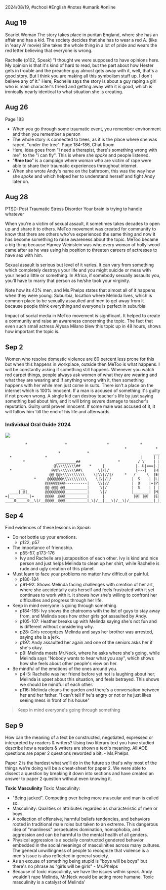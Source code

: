 2024/08/19, #school #English #notes #umarik #online 
## Aug 19
Scarlet Woman
	The story takes place in puritan England, where she has an affair and has a kid. The society decides that she has to wear a red A. (like in 'easy A' movie) She takes the whole thing in a lot of pride and wears the red letter believing that everyone is wrong.

Rachelle (p102, Speak)
	"I thought we were supposed to have opinions here. My opinion is that it's kind of hard to read, but the part about how Hester gets in trouble and the preacher guy almost gets away with it, well, that's a good story. But I think you are making all this symbolism stuff up. I don't believe any of it."
Here, Rachelle says the story is about a guy raping a girl who is main character's friend and getting away with it is good, which is ironically nearly identical to what situation she is creating.
## Aug 26
Page 183
- When you go through some traumatic event, you remember environment and then you remember a person
- The whole story is connected to trees, as it is the place where she was raped, "under the tree".
Page 184-186, Chat Room
- Here, idea goes from "i need a therapist, there's something wrong with me", to the "i can fly". This is where she *spoke* and people listened.
- "**#me too**" is a campaign where woman who are victim of rape were able to share their traumatic experiences throughout internet. 
- When she wrote Andy's name on the bathroom, this was the way how she *spoke* and which helped her to understand herself and fight Andy later on. 
## Aug 28
PTSD: Post Traumatic Stress Disorder
Your brain is trying to handle whatever 

When you're a victim of sexual assault, it sometimes takes decades to open up and share it to others. MeToo movement was created for community to know that there are others who've experienced the same thing and now it has become something to raise awareness about the topic. MeToo became a big thing because Harvey Weinstein was who every woman of holly-wood came after as he was using his position to threaten careers of actresses to have sex with him.

Sexual assault is serious but level of it varies. It can vary from something which completely destroys your life and you might suicide or mess with your head a little or something. In Africa, if somebody sexually assaults you, you'll have to marry that person as he/she took your virginity. 

Note how its 43% men, and Ms.Phelps states that almost all of it happens when they were young. 
Suburbia, location where Melinda lives, which is common place to be sexually assaulted and men to get away from it because people think everything and everyone is perfect in suburbia. 

Impact of social media in MeToo movement is significant. It helped to create a community and raise an awareness concerning the topic. The fact that even such small actress Alyssa Milano blew this topic up in 48 hours, shows how important the topic is.
## Sep 2
Women who resolve domestic violence are 80 percent less prone for this but when this happens in workplace, outside then MeToo is what happens. I will be constantly asking if something still happens. Whenever you watch red carpet things, people always ask women of what they are wearing and what they are wearing and if anything wrong with it, then something happens with her while men just come in suits. There isn't a place on the internet which is 100% innocent. If a man is accused of something it's guilty if not proven wrong. A single kid can destroy teacher's life by just saying something bad about him, and it will bring severe damage to teacher's reputation. Guilty until proven innocent. If some male was accused of it, it will follow him 'till the end of his life and afterwards. 
### Individual Oral Guide 2024
![](https://www.youtube.com/watch?v=nLg8bcCCXjU)

```
         *                 *                  *              *
                                                      *             *
                        *            *                             ___
  *               *                                          |     | |
        *              _________##                 *        / \    | |
                      @\\\\\\\\\##    *     |              |--U|===|-|
  *                  @@@\\\\\\\\##\       \|/|/            |---|   |H|
                    @@ @@\\\\\\\\\\\    \|\\|//|/     *   /     \  |E|
             *     @@@@@@@\\\\\\\\\\\    \|\|/|/         |  S    | |L|
                  @@@@@@@@@----------|    \\|//          |  O    |=|P|
       __         @@ @@@ @@__________|     \|/           |  S    | | |
  ____|_@|_       @@@@@@@@@__________|     \|/           |_______| |M|
=|__ _____ |=     @@@@ .@@@__________|      |             |@| |@|  |E|
____0_____0__\|/__@@@@__@@@__________|_\|/__|___\|/__\|/___________|_|_
```
## Sep 4
Find evidences of these lessons in *Speak*:
- Do not bottle up your emotions.
	- p122, p57
- The importance of friendship.
	- p55-57, p173-176
	- Ivy and Rachelle are juxtaposition of each other. Ivy is kind and nice person and just helps Melinda to clean up her shirt, while Rachelle is rude and ugly creation of this planet.
- Must learn to face your problems no matter how difficult or painful.
	- p180-184
	- p91-92: Shows Melinda facing challenges with creation of her art, where she accidentally cuts herself and feels frustrated with it yet continues to work with it. It shows how she's willing to confront her difficulties and progress through her life.
- Keep in mind everyone is going through something.
	- p184-185: Ivy shows the chatrooms with the list of guys to stay away from, and Melinda sees how other girls got assaulted by Andy.
	- p105-107: Heather breaks up with Melinda saying she's not fun and is different without considering why.
	- p28: Girls recognizes Melinda and says her brother was arrested, saying she is a jerk.
	- p197: Andy assaulted her again and one of the seniors asks her if she's okay.
	- p9: Melinda meets Mr.Neck, where he asks where she's going, while Melinda says "Nobody wants to hear what you say", which shows how she feels about other people's view on her.
- Be mindful of the emotions of the ones around you.
	- p4-5: Rachelle was her friend before yet not is laughing about her; Melinda is upset about this situation, and feels betrayed. This shows we should be mindful of each other.
	- p116: Melinda cleans the garden and there's a conversation between her and her father. "I can't tell if he's angry or not or he just likes seeing mess in front of his house"

> Keep in mind everyone's going through something
## Sep 9
How can the meaning of a text be constructed, negotiated, expressed or interpreted by readers & writers? Using two literary text you have studied describe how a readers & writers are shown a text's meaning. 
	All AOE questions are paper 2 questions reworded a bit. - Ms.Phelps

Paper 2 is the hardest what we'll do in the future so that's why most of the things we're doing will be a cheat-sheet for paper 2. We were able to dissect a question by breaking it down into sections and have created an answer to paper 2 question without even knowing it.

**Toxic Masculinity**
Toxic Masculinity: 
- "Being jacked". Competing over being more muscular and man is called so. 
- Masculinity: Qualities or attributes regarded as characteristic of men or boys.
- A collection of offensive, harmful beliefs tendencies, and behaviors rooted in traditional male roles but taken to an extreme. This dangerous idea of "manliness" perpetuates domination, homophobia, and aggression and can be harmful to the mental health of all genders.
- Physical aggression is a socially constructed gendered behavior embedded in the social meanings of masculinities across many cultures. The general unwillingness of people to recognize that violence is a men's issue is also reflected in general society.
- As an excuse of something being stupid is "boys will be boys" but there's no phrase as "girls will be girls" - Ms.Phelps
- Because of toxic masculinity, we have the issues within speak. Andy wouldn't rape Melinda, Mr.Neck would be acting more humane. Toxic masculinity is a catalyst of Melinda'
